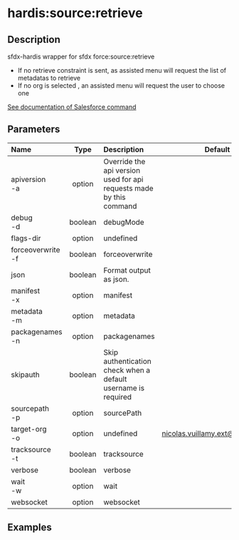 <!-- This file has been generated with command 'sf hardis:doc:plugin:generate'. Please do not update it manually or it may be overwritten -->
# hardis:source:retrieve

## Description

sfdx-hardis wrapper for sfdx force:source:retrieve

- If no retrieve constraint is sent, as assisted menu will request the list of metadatas to retrieve
- If no org is selected , an assisted menu will request the user to choose one

[See documentation of Salesforce command](https://developer.salesforce.com/docs/atlas.en-us.sfdx_cli_reference.meta/sfdx_cli_reference/cli_reference_force_source.htm#cli_reference_force_source_retrieve)


## Parameters

| Name                  |  Type   | Description                                                         |              Default              | Required | Options |
|:----------------------|:-------:|:--------------------------------------------------------------------|:---------------------------------:|:--------:|:-------:|
| apiversion<br/>-a     | option  | Override the api version used for api requests made by this command |                                   |          |         |
| debug<br/>-d          | boolean | debugMode                                                           |                                   |          |         |
| flags-dir             | option  | undefined                                                           |                                   |          |         |
| forceoverwrite<br/>-f | boolean | forceoverwrite                                                      |                                   |          |         |
| json                  | boolean | Format output as json.                                              |                                   |          |         |
| manifest<br/>-x       | option  | manifest                                                            |                                   |          |         |
| metadata<br/>-m       | option  | metadata                                                            |                                   |          |         |
| packagenames<br/>-n   | option  | packagenames                                                        |                                   |          |         |
| skipauth              | boolean | Skip authentication check when a default username is required       |                                   |          |         |
| sourcepath<br/>-p     | option  | sourcePath                                                          |                                   |          |         |
| target-org<br/>-o     | option  | undefined                                                           | <nicolas.vuillamy.ext@vusion.com> |          |         |
| tracksource<br/>-t    | boolean | tracksource                                                         |                                   |          |         |
| verbose               | boolean | verbose                                                             |                                   |          |         |
| wait<br/>-w           | option  | wait                                                                |                                   |          |         |
| websocket             | option  | websocket                                                           |                                   |          |         |

## Examples



